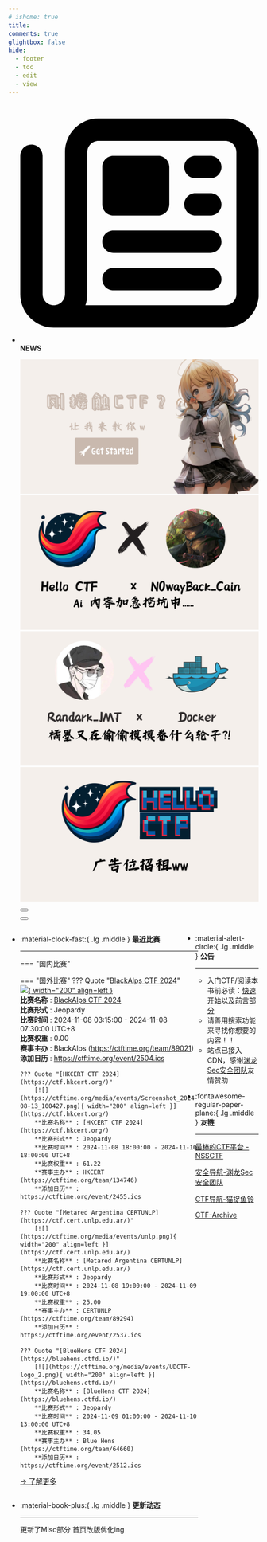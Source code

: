 ```yaml
---
# ishome: true
title: 
comments: true
glightbox: false
hide:
  - footer
  - toc
  - edit
  - view
---
```


<div class="grid cards">
    <ul>
        <li>
            <p><span class="twemoji lg middle"><svg xmlns="http://www.w3.org/2000/svg"
                        viewBox="0 0 512 512"><!--! Font Awesome Free 6.5.1 by @fontawesome - https://fontawesome.com License - https://fontawesome.com/license/free (Icons: CC BY 4.0, Fonts: SIL OFL 1.1, Code: MIT License) Copyright 2023 Fonticons, Inc.-->
                        <path
                            d="M168 80c-13.3 0-24 10.7-24 24v304c0 8.4-1.4 16.5-4.1 24H440c13.3 0 24-10.7 24-24V104c0-13.3-10.7-24-24-24H168zM72 480c-39.8 0-72-32.2-72-72V112c0-13.3 10.7-24 24-24s24 10.7 24 24v296c0 13.3 10.7 24 24 24s24-10.7 24-24V104c0-39.8 32.2-72 72-72h272c39.8 0 72 32.2 72 72v304c0 39.8-32.2 72-72 72H72zm104-344c0-13.3 10.7-24 24-24h96c13.3 0 24 10.7 24 24v80c0 13.3-10.7 24-24 24h-96c-13.3 0-24-10.7-24-24v-80zm200-24h32c13.3 0 24 10.7 24 24s-10.7 24-24 24h-32c-13.3 0-24-10.7-24-24s10.7-24 24-24zm0 80h32c13.3 0 24 10.7 24 24s-10.7 24-24 24h-32c-13.3 0-24-10.7-24-24s10.7-24 24-24zm-176 80h208c13.3 0 24 10.7 24 24s-10.7 24-24 24H200c-13.3 0-24-10.7-24-24s10.7-24 24-24zm0 80h208c13.3 0 24 10.7 24 24s-10.7 24-24 24H200c-13.3 0-24-10.7-24-24s10.7-24 24-24z">
                        </path>
                    </svg></span> <strong>NEWS</strong></p>
            <div class="grid cards">
                <div class="carousel">
                    <div class="carousel-container">
                        <a href="../HC_Start/" target="_blank"><img src="./assets/banner-quickstart.png" /></a>
                        <a href="../HC_AI/" target="_blank"><img src="./assets/banner-update.png" /></a>
                        <a href="https://github.com/CTF-Archives" target="_blank"><img
                                src="./assets/banner-Achieve.png" /></a>
                        <a href="javascript:alert$.next('我很可爱，请给我钱w');"><img
                                src="./assets/Banner-imcutesogivememoney.png" /></a>
                    </div>
                    <!-- 触发 hover 的区域 -->
                    <div class="carousel-hover left">
                        <button class="carousel-btn left" onclick="leftShift()"></button>
                    </div>
                    <div class="carousel-hover right">
                        <button class="carousel-btn right" onclick="rightShift()"></button>
                    </div>
                    <div class="carousel-bottom"></div>
                </div>
            </div>
        </li>
    </ul>
</div>

<div class="grid grid-cols-8 gap-4" style="display: grid;grid-template-columns: 70% 30%;" markdown>

<div class="grid cards" style="display: grid; grid-template-columns: 1fr;" markdown>

<div class="grid cards" markdown>

-   :material-clock-fast:{ .lg .middle } __最近比赛__

    ---
    <!-- 主页赛事展示_开始 -->
    === "国内比赛"
    
    === "国外比赛"
        ??? Quote "[BlackAlps CTF 2024](https://www.blackalps.ch/ba-24/ctf.php)"  
            [![](https://ctftime.org/media/events/blackalps-v5-logo-black_2.png){ width="200" align=left }](https://www.blackalps.ch/ba-24/ctf.php)  
            **比赛名称** : [BlackAlps CTF 2024](https://www.blackalps.ch/ba-24/ctf.php)  
            **比赛形式** : Jeopardy  
            **比赛时间** : 2024-11-08 03:15:00 - 2024-11-08 07:30:00 UTC+8  
            **比赛权重** : 0.00  
            **赛事主办** : BlackAlps (https://ctftime.org/team/89021)  
            **添加日历** : https://ctftime.org/event/2504.ics  
            
        ??? Quote "[HKCERT CTF 2024](https://ctf.hkcert.org/)"  
            [![](https://ctftime.org/media/events/Screenshot_2024-08-13_100427.png){ width="200" align=left }](https://ctf.hkcert.org/)  
            **比赛名称** : [HKCERT CTF 2024](https://ctf.hkcert.org/)  
            **比赛形式** : Jeopardy  
            **比赛时间** : 2024-11-08 18:00:00 - 2024-11-10 18:00:00 UTC+8  
            **比赛权重** : 61.22  
            **赛事主办** : HKCERT (https://ctftime.org/team/134746)  
            **添加日历** : https://ctftime.org/event/2455.ics  
            
        ??? Quote "[Metared Argentina CERTUNLP](https://ctf.cert.unlp.edu.ar/)"  
            [![](https://ctftime.org/media/events/unlp.png){ width="200" align=left }](https://ctf.cert.unlp.edu.ar/)  
            **比赛名称** : [Metared Argentina CERTUNLP](https://ctf.cert.unlp.edu.ar/)  
            **比赛形式** : Jeopardy  
            **比赛时间** : 2024-11-08 19:00:00 - 2024-11-09 19:00:00 UTC+8  
            **比赛权重** : 25.00  
            **赛事主办** : CERTUNLP (https://ctftime.org/team/89294)  
            **添加日历** : https://ctftime.org/event/2537.ics  
            
        ??? Quote "[BlueHens CTF 2024](https://bluehens.ctfd.io/)"  
            [![](https://ctftime.org/media/events/UDCTF-logo_2.png){ width="200" align=left }](https://bluehens.ctfd.io/)  
            **比赛名称** : [BlueHens CTF 2024](https://bluehens.ctfd.io/)  
            **比赛形式** : Jeopardy  
            **比赛时间** : 2024-11-09 01:00:00 - 2024-11-10 13:00:00 UTC+8  
            **比赛权重** : 34.05  
            **赛事主办** : Blue Hens (https://ctftime.org/team/64660)  
            **添加日历** : https://ctftime.org/event/2512.ics  
            
    <!-- 主页赛事展示_结束 -->
    [→ 了解更多](./Event/)

</div>
  <div class="grid cards" markdown>

-   :material-book-plus:{ .lg .middle } __更新动态__

    ---

    更新了Misc部分 首页改版优化ing

</div>  
</div>
<div class="grid cards" markdown>

<div class="grid cards" markdown>

-   :material-alert-circle:{ .lg .middle } __公告__

    ---

    - 入门CTF/阅读本书前必读：[快速开始](./HC_Start/)以及[前言部分](./HC_Preface/)  
    - 请善用搜索功能来寻找你想要的内容！！
    - 站点已接入 CDN，感谢[渊龙Sec安全团队](https://dh.aabyss.cn)友情赞助

-   :fontawesome-regular-paper-plane:{ .lg .middle } __友链__

    ---

    [最棒的CTF平台 - NSSCTF](https://www.nssctf.cn/)  

    [安全导航-渊龙Sec安全团队](https://dh.aabyss.cn)    

    [CTF导航-猫捉鱼铃](https://ctf.mzy0.com/)

    [CTF-Archive](https://github.com/CTF-Archives)

</div>   

</div>

</div>
